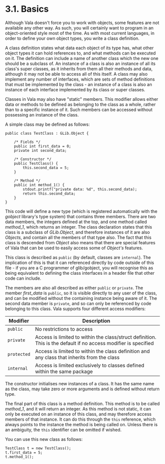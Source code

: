 # 3.1. Basics

Although Vala doesn't force you to work with objects, some features are
not available any other way. As such, you will certainly want to program
in an object-oriented style most of the time. As with most current
languages, in order to define your own object types, you write a class
definition.

A class definition states what data each object of its type has, what
other object types it can hold references to, and what methods can be
executed on it. The definition can include a name of another class which
the new one should be a subclass of. An instance of a class is also an
instance of all its class's super classes, as it inherits from them
all their methods and data, although it may not be able to access all of
this itself. A class may also implement any number of interfaces, which
are sets of method definitions that must be implemented by the class -
an instance of a class is also an instance of each interface implemented
by its class or super classes.

Classes in Vala may also have "static" members. This modifier allows
either data or methods to be defined as belonging to the class as a
whole, rather than to a specific instance of it. Such members can be
accessed without possessing an instance of the class.

A simple class may be defined as follows:

```vala
public class TestClass : GLib.Object {

    /* Fields */
    public int first_data = 0;
    private int second_data;

    /* Constructor */
    public TestClass() {
        this.second_data = 5;
    }

    /* Method */
    public int method_1() {
        stdout.printf("private data: %d", this.second_data);
        return this.second_data;
    }
}
```

This code will define a new type (which is registered automatically with
the *gobject* library's type system) that contains three members. There
are two data members, the integers defined at the top, and one method
called *method_1*, which returns an integer. The class declaration
states that this class is a subclass of *GLib.Object*, and therefore
instances of it are also *Objects*, and contain all the members of that
type also. The fact that this class is descended from *Object* also
means that there are special features of Vala that can be used to easily
access some of *Object's* features.

This class is described as `public` (by default, classes are
`internal`). The implication of this is that it can referenced directly
by code outside of this file - if you are a C programmer of
glib/gobject, you will recognise this as being equivalent to defining
the class interfaces in a header file that other code can include.

The members are also all described as either `public` or `private`. The
member *first_data* is `public`, so it is visible directly to any user
of the class, and can be modified without the containing instance being
aware of it. The second data member is `private`, and so can only be
referenced by code belonging to this class. Vala supports four different
access modifiers:

| Modifier    | Description                                                                                                     |
|-------------|-----------------------------------------------------------------------------------------------------------------|
| `public`    | No restrictions to access                                                                                       |
| `private`   | Access is limited to within the class/struct definition. This is the default if no access modifier is specified |
| `protected` | Access is limited to within the class definition and any class that inherits from the class                     |
| `internal`  | Access is limited exclusively to classes defined within the same package                                        |

The constructor initialises new instances of a class. It has the same
name as the class, may take zero or more arguments and is defined
without return type.

The final part of this class is a method definition. This method is to
be called *method_1*, and it will return an integer. As this method is
not static, it can only be executed on an instance of this class, and
may therefore access members of that instance. It can do this through
the `this` reference, which always points to the instance the method is
being called on. Unless there is an ambiguity, the `this` identifier can
be omitted if wished.

You can use this new class as follows:

```vala
TestClass t = new TestClass();
t.first_data = 5;
t.method_1();
```
